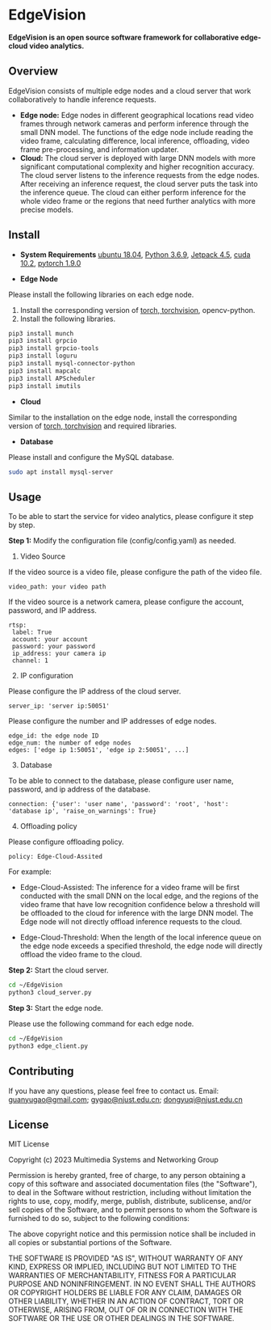 # EdgeVision

**EdgeVision is an open source software framework for collaborative edge-cloud video analytics.**

## Overview
EdgeVision consists of multiple edge nodes and a cloud server that work collaboratively to handle inference requests.

- **Edge node:** 
Edge nodes in different geographical locations read video frames through network cameras and perform inference through the small DNN model. 
The functions of the edge node include reading the video frame, calculating difference, local inference, offloading, video frame pre-processing, and information updater.
- **Cloud:**
The cloud server is deployed with large DNN models with more significant computational complexity and higher recognition accuracy. 
The cloud server listens to the inference requests from the edge nodes. 
After receiving an inference request, the cloud server puts the task into the inference queue. 
The cloud can either perform inference for the whole video frame or the regions that need further analytics with more precise models.

## Install
- **System Requirements**
[ubuntu 18.04](http://releases.ubuntu.com/18.04/), [Python 3.6.9](https://www.python.org/downloads/release/python-369/), [Jetpack 4.5](https://developer.nvidia.com/jetpack-sdk-45-archive), [cuda 10.2](https://developer.nvidia.com/cuda-toolkit), [pytorch 1.9.0](https://pytorch.org/)

- **Edge Node** 

Please install the following libraries on each edge node.
1. Install the corresponding version of [torch, torchvision](https://forums.developer.nvidia.com/t/pytorch-for-jetson/72048), opencv-python.
2. Install the following libraries.
```bash
pip3 install munch
pip3 install grpcio
pip3 install grpcio-tools
pip3 install loguru
pip3 install mysql-connector-python
pip3 install mapcalc
pip3 install APScheduler
pip3 install imutils
```

- **Cloud**

Similar to the installation on the edge node, install the corresponding version of [torch, torchvision](https://pytorch.org/get-started/previous-versions/) and required libraries.

- **Database**

Please install and configure the MySQL database.
```bash
sudo apt install mysql-server
```
## Usage

To be able to start the service for video analytics, please configure it step by step.

**Step 1:** Modify the configuration file (config/config.yaml) as needed.
1. Video Source

If the video source is a video file, please configure the path of the video file.
```
video_path: your video path
```

If the video source is a network camera, please configure the account, password, and IP address.
```
rtsp:
 label: True
 account: your account
 password: your password
 ip_address: your camera ip
 channel: 1
```
2. IP configuration

Please configure the IP address of the cloud server.
```
server_ip: 'server ip:50051'
```

Please configure the number and IP addresses of edge nodes.
```
edge_id: the edge node ID
edge_num: the number of edge nodes
edges: ['edge ip 1:50051', 'edge ip 2:50051', ...]
```

3. Database

To be able to connect to the database, please configure user name, password, and ip address of the database.
```
connection: {'user': 'user name', 'password': 'root', 'host': 'database ip', 'raise_on_warnings': True}
```

4. Offloading policy

Please configure offloading policy. 
```
policy: Edge-Cloud-Assited
```

For example:

- Edge-Cloud-Assisted: The inference for a video frame will be first conducted with the small DNN on the local edge, and the regions of the video frame that have low recognition confidence below a threshold will be offloaded to the cloud for inference with the large DNN model. The Edge node will not directly offload inference requests to the cloud.

- Edge-Cloud-Threshold: When the length of the local inference queue on the edge node exceeds a specified threshold, the edge node will directly offload the video frame to the cloud.

**Step 2:** Start the cloud server.
```bash
cd ~/EdgeVision
python3 cloud_server.py
```

**Step 3:** Start the edge node.

Please use the following command for each edge node.
```bash
cd ~/EdgeVision
python3 edge_client.py
```

## Contributing

If you have any questions, please feel free to contact us.
Email: guanyugao@gmail.com; gygao@njust.edu.cn; dongyuqi@njust.edu.cn

## License

MIT License

Copyright (c) 2023 Multimedia Systems and Networking Group

Permission is hereby granted, free of charge, to any person obtaining a copy
of this software and associated documentation files (the "Software"), to deal
in the Software without restriction, including without limitation the rights
to use, copy, modify, merge, publish, distribute, sublicense, and/or sell
copies of the Software, and to permit persons to whom the Software is
furnished to do so, subject to the following conditions:

The above copyright notice and this permission notice shall be included in all
copies or substantial portions of the Software.

THE SOFTWARE IS PROVIDED "AS IS", WITHOUT WARRANTY OF ANY KIND, EXPRESS OR
IMPLIED, INCLUDING BUT NOT LIMITED TO THE WARRANTIES OF MERCHANTABILITY,
FITNESS FOR A PARTICULAR PURPOSE AND NONINFRINGEMENT. IN NO EVENT SHALL THE
AUTHORS OR COPYRIGHT HOLDERS BE LIABLE FOR ANY CLAIM, DAMAGES OR OTHER
LIABILITY, WHETHER IN AN ACTION OF CONTRACT, TORT OR OTHERWISE, ARISING FROM,
OUT OF OR IN CONNECTION WITH THE SOFTWARE OR THE USE OR OTHER DEALINGS IN THE
SOFTWARE.
